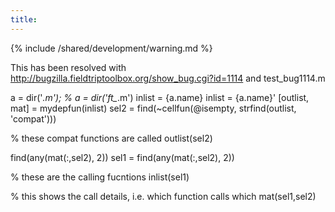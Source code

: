 ```yaml
---
title:
---
```


{% include /shared/development/warning.md %}

This has been resolved with http://bugzilla.fieldtriptoolbox.org/show_bug.cgi?id=1114 and test_bug1114.m

  a = dir('*.m');   % a = dir('ft_*.m')
  inlist = {a.name}
  inlist = {a.name}'
  [outlist, mat] = mydepfun(inlist)
  sel2 = find(~cellfun(@isempty, strfind(outlist, 'compat')))
  
  % these compat functions are called
  outlist(sel2)
  
  find(any(mat(:,sel2), 2))
  sel1 = find(any(mat(:,sel2), 2))
  
  % these are the calling fucntions
  inlist(sel1)
  
  % this shows the call details, i.e. which function calls which
  mat(sel1,sel2)

